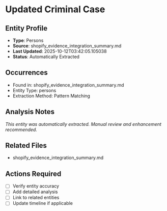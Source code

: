 # Updated Criminal Case

## Entity Profile
- **Type**: Persons
- **Source**: shopify_evidence_integration_summary.md
- **Last Updated**: 2025-10-12T03:42:05.105038
- **Status**: Automatically Extracted

## Occurrences
- Found in: shopify_evidence_integration_summary.md
- Entity Type: persons
- Extraction Method: Pattern Matching

## Analysis Notes
*This entity was automatically extracted. Manual review and enhancement recommended.*

## Related Files
- shopify_evidence_integration_summary.md

## Actions Required
- [ ] Verify entity accuracy
- [ ] Add detailed analysis
- [ ] Link to related entities
- [ ] Update timeline if applicable
